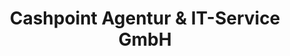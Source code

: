 ---
title: "Cashpoint Agentur & IT-Service GmbH"
url: /klagenfurt-am-woerthersee/cashpoint-agentur-und-it-service-gmbh/
shop: Elektronik
---